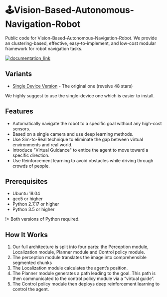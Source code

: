 # 🕹Vision-Based-Autonomous-Navigation-Robot

Public code for Vision-Based-Autonomous-Navigation-Robot. We provide an clustering-based, effective, easy-to-implement, and low-cost modular framework for robot navigation tasks.


[![documentation_link](https://img.shields.io/badge/docs-online-brightgreen.svg)](https://kaichen1008.github.io/Vision-Based-Autonomous-Navigation-Robot)

## Variants
- [Single Device Version](https://github.com/KaiChen1008/Sim-to-Real-Virtual-Guidance-for-Robot-Navigation) - The original one (reveive 48 stars)

We highly suggest to use the single-device one which is easier to install.


## Features

- Automatically navigate the robot to a specific goal without any high-cost sensors.
- Based on a single camera and use deep learning methods.
- Use Sim-to-Real technique to eliminate the gap between virtual environments and real world.
- Introduce "Virtual Guidance" to entice the agent to move toward a specific direction.
- Use Reinforcement learning to avoid obstacles while driving through crowds of people.

## Prerequisites

- Ubuntu 18.04
- gcc5 or higher
- Python 2.7.17 or higher
- Python 3.5 or higher

!> Both versions of Python required.

## How It Works

<!-- ![](https://i.imgur.com/fd0u5ws.png) -->

1. Our full architecture is split into four parts: the Perception module, Localization module, Planner module and Control policy module.
2.  The perception module translates the image into comprehensible segmented chunks
3. The Localization module calculates the agent’s position.
4. The Planner module generates a path leading to the goal. This path is then communicated to the control policy module via a “virtual guide”. 
5. The Control policy module then deploys deep reinforcement learning to control the agent. 


